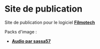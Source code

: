 # Site de publication
Site de publication pour le logiciel **[Filmotech](https://www.filmotech.fr/)**

Packs d'image :
- **[Audio par sassa57](https://mega.nz/#!75F1jBpA!eTUVL_jjNKn8cGwYumw7-JJ1g3mR5W35ibpSeeclFr0)**

